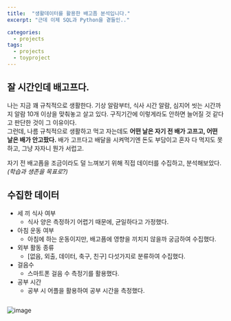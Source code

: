 ```yaml
---
title:  "생활데이터를 활용한 배고픔 분석입니다."
excerpt: "근데 이제 SQL과 Python을 곁들인.."

categories:
  - projects
tags:
  - projects
  - toyproject
---
```

잘 시간인데 배고프다.
----
나는 지금 꽤 규칙적으로 생활한다. 기상 알람부터, 식사 시간 알람, 심지어 씻는 시간까지 알람 10개 이상을 맞춰놓고 살고 있다. 구직기간에 이렇게라도 안하면 늘어질 것 같다고 판단한 것이 그 이유이다.  
그런데, 나름 규칙적으로 생활하고 먹고 자는데도 **어떤 날은 자기 전 배가 고프고, 어떤 날은 배가 안고팠다.** 배가 고프다고 배달을 시켜먹기엔 돈도 부담이고 혼자 다 먹지도 못하고, 그냥 자자니 뭔가 서럽고.  

자기 전 배고픔을 조금이라도 덜 느껴보기 위해 직접 데이터를 수집하고, 분석해보았다. *(학습과 생존을 목표로?)*


수집한 데이터
---
* 세 끼 식사 여부  
  + 식사 양은 측정하기 어렵기 때문에, 균일하다고 가정했다.
* 아침 운동 여부
  + 아침에 하는 운동이지만, 배고픔에 영향을 끼치지 않을까 궁금하여 수집했다.
* 외부 활동 종류
  + [없음, 외출, 데이터, 축구, 친구] 다섯가지로 분류하여 수집했다.
* 걸음수
  + 스마트폰 걸음 수 측정기를 활용했다.
* 공부 시간
  + 공부 시 어플을 활용하여 공부 시간을 측정했다.

<center><img scr="https://github.com/Sean-Parkk/seanparkk/blob/master/assets/images/crawling.png?raw=true"></center>

![image](https://github.com/Sean-Parkk/seanparkk/blob/master/assets/images/crawling.png?raw=true)
